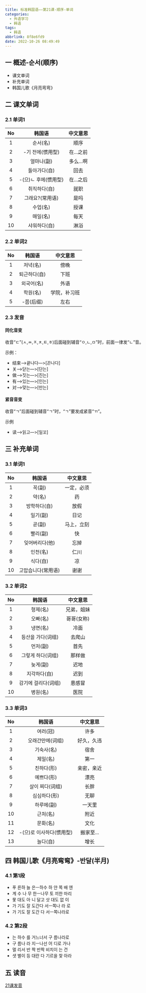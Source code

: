 ```yaml
---
title: 标准韩国语——第21课-顺序-单词
categories:
  - 外语学习
  - 韩语
tags:
  - 韩语
abbrlink: 8f8e6fd9
date: 2022-10-26 08:49:49
---
```

## 一 概述-순서(顺序)

* 课文单词
* 补充单词
* 韩国儿歌《月亮弯弯》

<!--more-->

## 二 课文单词

### 2.1 单词1

|  No  |        韩国语        | 中文意思  |
| :--: | :------------------: | :-------: |
|  1   |       순서(名)       |   顺序    |
|  2   |   -기 전에(惯用型)   | 在...之前 |
|  3   |      얼마나(副)      | 多么...啊 |
|  4   |     돌아가다(自)     |   回去    |
|  5   | -(으)ㄴ 후에(惯用型) | 在...之后 |
|  6   |     취직하다(自)     |   就职    |
|  7   |   그래요?(常用语)    |   是吗    |
|  8   |       수업(名)       |   授课    |
|  9   |       매일(名)       |   每天    |
|  10  |     샤워하다(自)     |   淋浴    |

### 2.2 单词2

|  No  |    韩国语    |   中文意思   |
| :--: | :----------: | :----------: |
|  1   |   저녁(名)   |     傍晚     |
|  2   | 퇴근하다(自) |     下班     |
|  3   |  외국어(名)  |     外语     |
|  4   |   학원(名)   | 学院，补习班 |
|  5   |  -쯤(后缀)   |     左右     |

### 2.3 发音

#### 同化音变

收音“ㄷ”(ㅅ,ㅆ,ㅈ,ㅊ,ㅌ,ㅎ)后面碰到辅音“ㅇ,ㄴ,ㅁ”时，前面一律发“ㄴ”音。

示例：

* 结束—>끝나다—>[끈나다]
* 关—>닫는—>[단는]
* 做—>짓는—>[진는]
* 有—>있는—>[인는]
* 对—>맞는—>[만는]

#### 紧音音变

收音“ㄱ”后面碰到辅音“ㄱ”时，“ㄱ”要发成紧音“ㄲ”。

示例

* 读—>읽고—>[일꼬]

## 三 补充单词

### 3.1 单词1

|  No  |       韩国语       |  中文意思  |
| :--: | :----------------: | :--------: |
|  1   |       꼭(副)       | 一定，必须 |
|  2   |       약(名)       |     药     |
|  3   |    방학하다(自)    |    放假    |
|  4   |      일기(副)      |    日记    |
|  5   |       곧(副)       | 马上，立刻 |
|  6   |      빨리(副)      |     快     |
|  7   |   잊어버리다(他)   |    忘掉    |
|  8   |      인천(名)      |    仁川    |
|  9   |      식다(自)      |     凉     |
|  10  | 고맙습니다(常用语) |    谢谢    |

### 3.2 单词2

|  No  |       韩国语        |  中文意思  |
| :--: | :-----------------: | :--------: |
|  1   |      형제(名)       | 兄弟，姐妹 |
|  2   |      오빠(名)       | 哥哥(女称) |
|  3   |      냉면(名)       |    冷面    |
|  4   |  등산을 가다(词组)  |   去爬山   |
|  5   |      먼저(副)       |    首先    |
|  6   |  그렇게 하다(词组)  |   那样做   |
|  7   |      늦게(副)       |    迟地    |
|  8   |    지각하다(自)     |    迟到    |
|  9   | 감기에 걸리다(词组) |   患感冒   |
|  10  |      병원(名)       |    医院    |

### 3.3 单词3

|  No  |          韩国语          |  中文意思  |
| :--: | :----------------------: | :--------: |
|  1   |         여러(冠)         |    许多    |
|  2   |     오래간만에(词组)     | 好久，久违 |
|  3   |        기숙사(名)        |    宿舍    |
|  4   |         제일(名)         |    第一    |
|  5   |        친하다(形)        | 亲密，亲近 |
|  6   |        예쁘다(形)        |    漂亮    |
|  7   |     살이 찌다(词组)      |    长胖    |
|  8   |       심심하다(形)       |    无聊    |
|  9   |        하루에(副)        |   一天里   |
|  10  |         근처(名)         |    附近    |
|  11  |         문화(名)         |    文化    |
|  12  | -(으)로 이사하다(惯用型) | 搬家至...  |
|  13  |         늘다(自)         |    增长    |

## 四 韩国儿歌《月亮弯弯》-반달(半月)

### 4.1 第1段

* 푸 른하 늘 은ㅡ하수 하 얀 쪽 배 엔
* 계 수 나 무 한ㅡ나무 토 끼한 마리 
* 몿 대도 아 니 달고 삿 대도 없 이
* 가 기도 잘 도간다 서ㅡ쪽나 라 로
* 가 기도 잘 도간 다 서ㅡ쪽나라로

### 4.2 第2段

* 는 하수 를 거느너서 구 름나라로
* 구 름나 라 지ㅡ나선 어 디로 가나
* 멀 리서  반 짝 반짝 비치이 는 건 
* 샛 별이 등 대란 다 기르을 찿 아라

## 五 读音
[21课发音][1]


  
[1]:https://biz.cli.im/Pcview?name=https%3A%2F%2Fbiz.cli.im%2Ftest%2FIW485327%3Fcoding%3DIBJKMX%26qrurl%3Dhttp%253A%252F%252Fqr31.cn%252FIBJKMX%26gtype%3D2&time=1
  